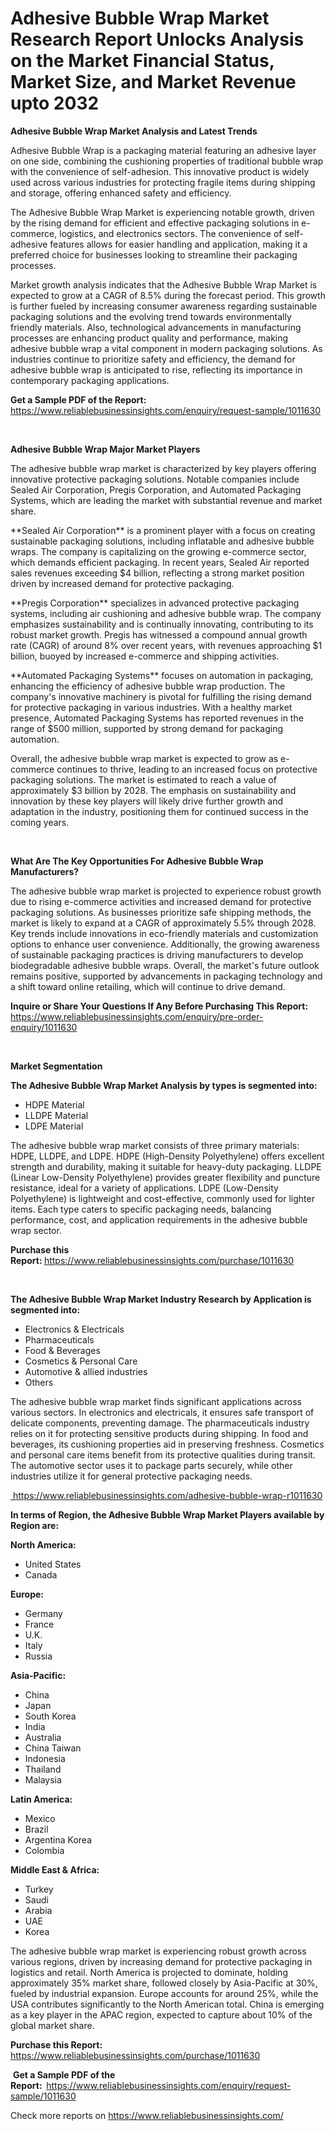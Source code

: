 <p><h1>Adhesive Bubble Wrap Market Research Report Unlocks Analysis on the Market Financial Status, Market Size, and Market Revenue upto 2032</h1></p><p><strong>Adhesive Bubble Wrap Market Analysis and Latest Trends</strong></p>
<p><p>Adhesive Bubble Wrap is a packaging material featuring an adhesive layer on one side, combining the cushioning properties of traditional bubble wrap with the convenience of self-adhesion. This innovative product is widely used across various industries for protecting fragile items during shipping and storage, offering enhanced safety and efficiency.</p><p>The Adhesive Bubble Wrap Market is experiencing notable growth, driven by the rising demand for efficient and effective packaging solutions in e-commerce, logistics, and electronics sectors. The convenience of self-adhesive features allows for easier handling and application, making it a preferred choice for businesses looking to streamline their packaging processes.</p><p>Market growth analysis indicates that the Adhesive Bubble Wrap Market is expected to grow at a CAGR of 8.5% during the forecast period. This growth is further fueled by increasing consumer awareness regarding sustainable packaging solutions and the evolving trend towards environmentally friendly materials. Also, technological advancements in manufacturing processes are enhancing product quality and performance, making adhesive bubble wrap a vital component in modern packaging solutions. As industries continue to prioritize safety and efficiency, the demand for adhesive bubble wrap is anticipated to rise, reflecting its importance in contemporary packaging applications.</p></p>
<p><strong>Get a Sample PDF of the Report:&nbsp;</strong> <a href="https://www.reliablebusinessinsights.com/enquiry/request-sample/1011630?utm_campaign=3109&utm_medium=2&utm_source=Github&utm_content=ia&utm_term=02042025&utm_id=adhesive-bubble-wrap">https://www.reliablebusinessinsights.com/enquiry/request-sample/1011630</a></p>
<p>&nbsp;</p>
<p><strong>Adhesive Bubble Wrap Major Market Players</strong></p>
<p><p>The adhesive bubble wrap market is characterized by key players offering innovative protective packaging solutions. Notable companies include Sealed Air Corporation, Pregis Corporation, and Automated Packaging Systems, which are leading the market with substantial revenue and market share.</p><p>**Sealed Air Corporation** is a prominent player with a focus on creating sustainable packaging solutions, including inflatable and adhesive bubble wraps. The company is capitalizing on the growing e-commerce sector, which demands efficient packaging. In recent years, Sealed Air reported sales revenues exceeding $4 billion, reflecting a strong market position driven by increased demand for protective packaging.</p><p>**Pregis Corporation** specializes in advanced protective packaging systems, including air cushioning and adhesive bubble wrap. The company emphasizes sustainability and is continually innovating, contributing to its robust market growth. Pregis has witnessed a compound annual growth rate (CAGR) of around 8% over recent years, with revenues approaching $1 billion, buoyed by increased e-commerce and shipping activities.</p><p>**Automated Packaging Systems** focuses on automation in packaging, enhancing the efficiency of adhesive bubble wrap production. The company's innovative machinery is pivotal for fulfilling the rising demand for protective packaging in various industries. With a healthy market presence, Automated Packaging Systems has reported revenues in the range of $500 million, supported by strong demand for packaging automation.</p><p>Overall, the adhesive bubble wrap market is expected to grow as e-commerce continues to thrive, leading to an increased focus on protective packaging solutions. The market is estimated to reach a value of approximately $3 billion by 2028. The emphasis on sustainability and innovation by these key players will likely drive further growth and adaptation in the industry, positioning them for continued success in the coming years.</p></p>
<p>&nbsp;</p>
<p><strong>What Are The Key Opportunities For Adhesive Bubble Wrap Manufacturers?</strong></p>
<p><p>The adhesive bubble wrap market is projected to experience robust growth due to rising e-commerce activities and increased demand for protective packaging solutions. As businesses prioritize safe shipping methods, the market is likely to expand at a CAGR of approximately 5.5% through 2028. Key trends include innovations in eco-friendly materials and customization options to enhance user convenience. Additionally, the growing awareness of sustainable packaging practices is driving manufacturers to develop biodegradable adhesive bubble wraps. Overall, the market's future outlook remains positive, supported by advancements in packaging technology and a shift toward online retailing, which will continue to drive demand.</p></p>
<p><strong>Inquire or Share Your Questions If Any Before Purchasing This Report:</strong> <a href="https://www.reliablebusinessinsights.com/enquiry/pre-order-enquiry/1011630?utm_campaign=3109&utm_medium=2&utm_source=Github&utm_content=ia&utm_term=02042025&utm_id=adhesive-bubble-wrap">https://www.reliablebusinessinsights.com/enquiry/pre-order-enquiry/1011630</a></p>
<p>&nbsp;</p>
<p><strong>Market Segmentation</strong></p>
<p><strong>The Adhesive Bubble Wrap Market Analysis by types is segmented into:</strong></p>
<p><ul><li>HDPE Material</li><li>LLDPE Material</li><li>LDPE Material</li></ul></p>
<p><p>The adhesive bubble wrap market consists of three primary materials: HDPE, LLDPE, and LDPE. HDPE (High-Density Polyethylene) offers excellent strength and durability, making it suitable for heavy-duty packaging. LLDPE (Linear Low-Density Polyethylene) provides greater flexibility and puncture resistance, ideal for a variety of applications. LDPE (Low-Density Polyethylene) is lightweight and cost-effective, commonly used for lighter items. Each type caters to specific packaging needs, balancing performance, cost, and application requirements in the adhesive bubble wrap sector.</p></p>
<p><strong>Purchase this Report:&nbsp;</strong><a href="https://www.reliablebusinessinsights.com/purchase/1011630?utm_campaign=3109&utm_medium=2&utm_source=Github&utm_content=ia&utm_term=02042025&utm_id=adhesive-bubble-wrap">https://www.reliablebusinessinsights.com/purchase/1011630</a></p>
<p>&nbsp;</p>
<p><strong>The Adhesive Bubble Wrap Market Industry Research by Application is segmented into:</strong></p>
<p><ul><li>Electronics & Electricals</li><li>Pharmaceuticals</li><li>Food & Beverages</li><li>Cosmetics & Personal Care</li><li>Automotive & allied industries</li><li>Others</li></ul></p>
<p><p>The adhesive bubble wrap market finds significant applications across various sectors. In electronics and electricals, it ensures safe transport of delicate components, preventing damage. The pharmaceuticals industry relies on it for protecting sensitive products during shipping. In food and beverages, its cushioning properties aid in preserving freshness. Cosmetics and personal care items benefit from its protective qualities during transit. The automotive sector uses it to package parts securely, while other industries utilize it for general protective packaging needs.</p></p>
<p><a href="https://www.reliablebusinessinsights.com/adhesive-bubble-wrap-r1011630?utm_campaign=3109&utm_medium=2&utm_source=Github&utm_content=ia&utm_term=02042025&utm_id=adhesive-bubble-wrap">&nbsp;https://www.reliablebusinessinsights.com/adhesive-bubble-wrap-r1011630</a></p>
<p><strong>In terms of Region, the Adhesive Bubble Wrap Market Players available by Region are:</strong></p>
<p>
    <p> <strong> North America: </strong>
        <ul>
            <li>United States</li>
            <li>Canada</li>
        </ul>
        </p> 
    <p> <strong> Europe: </strong>
        <ul>
            <li>Germany</li>
            <li>France</li>
            <li>U.K.</li>
            <li>Italy</li>
            <li>Russia</li>
        </ul>
        </p> 
    <p> <strong> Asia-Pacific: </strong>
        <ul>
            <li>China</li>
            <li>Japan</li>
            <li>South Korea</li>
            <li>India</li>
            <li>Australia</li>
            <li>China Taiwan</li>
            <li>Indonesia</li>
            <li>Thailand</li>
            <li>Malaysia</li>
        </ul>
        </p> 
    <p> <strong> Latin America: </strong>
        <ul>
            <li>Mexico</li>
            <li>Brazil</li>
            <li>Argentina Korea</li>
            <li>Colombia</li>
        </ul>
        </p> 
    <p> <strong> Middle East & Africa: </strong>
        <ul>
            <li>Turkey</li>
            <li>Saudi</li>
            <li>Arabia</li>
            <li>UAE</li>
            <li>Korea</li>
        </ul>
    </p>
    </p>
<p><p>The adhesive bubble wrap market is experiencing robust growth across various regions, driven by increasing demand for protective packaging in logistics and retail. North America is projected to dominate, holding approximately 35% market share, followed closely by Asia-Pacific at 30%, fueled by industrial expansion. Europe accounts for around 25%, while the USA contributes significantly to the North American total. China is emerging as a key player in the APAC region, expected to capture about 10% of the global market share.</p></p>
<p><strong>Purchase this Report: </strong><a href="https://www.reliablebusinessinsights.com/purchase/1011630?utm_campaign=3109&utm_medium=2&utm_source=Github&utm_content=ia&utm_term=02042025&utm_id=adhesive-bubble-wrap">https://www.reliablebusinessinsights.com/purchase/1011630</a></p>
<p>&nbsp;<strong>Get a Sample PDF of the Report:&nbsp;&nbsp;</strong><a href="https://www.reliablebusinessinsights.com/enquiry/request-sample/1011630?utm_campaign=3109&utm_medium=2&utm_source=Github&utm_content=ia&utm_term=02042025&utm_id=adhesive-bubble-wrap">https://www.reliablebusinessinsights.com/enquiry/request-sample/1011630</a></p>
<p><strong></strong></p>
<p>Check more reports on <a href="https://www.reliablebusinessinsights.com/?utm_campaign=3109&utm_medium=2&utm_source=Github&utm_content=ia&utm_term=02042025&utm_id=adhesive-bubble-wrap">https://www.reliablebusinessinsights.com/</a></p>